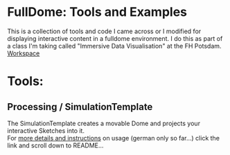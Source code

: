FullDome: Tools and Examples
============================


This is a collection of tools and code I came across or I modified for displaying interactive content in a fulldome environment.
I do this as part of a class I'm taking called "Immersive Data Visualisation" at the FH Potsdam.
[Workspace](http://incom.org/workspace/2755)


Tools:
======

Processing / SimulationTemplate
---

The SimulationTemplate creates a movable Dome and projects your interactive Sketches into it.  
For [more details and instructions](https://github.com/mphasize/FullDome/tree/master/Processing/SimulationTemplate) on usage (german only so far...) click the link and scroll down to README...

